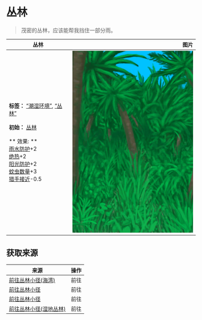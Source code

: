 # 丛林  
> 茂密的丛林，应该能帮我挡住一部分雨。  
  
  丛林  |   图片   
 ----  |  ----:   
 **标签：**	[“潮湿环境”](tag_EnvHumid.md), [“丛林”](tag_Jungle.md)<br><br>**初始：**	[丛林](Jungle.md)<br><br>** 效果: **<br>[雨水防护](RainProtection.md)+2<br>[绝热](InsulationHeat.md)+2<br>[阳光防护](SunProtection.md)+2<br>[蚊虫数量](BugPopulation.md)+3<br>[猎手接近](HuntersProximity.md)-0.5  |  ![](Sprite/Jungle.png)   
  
## 获取来源  
来源  |  操作  
----  |  ----  
[前往丛林小径(海湾)](Path_BayToJungle.md)  |  前往  
[前往丛林小径](Path_GrasslandsWToJungle.md)  |  前往  
[前往丛林小径](Path_OutskirtsToJungle.md)  |  前往  
[前往丛林小径(湿地丛林)](Path_WetlandsToJungle.md)  |  前往  
